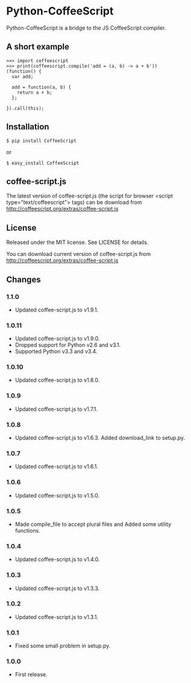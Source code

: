 Python-CoffeeScript
===================

Python-CoffeeScript is a bridge to the JS CoffeeScript compiler.

A short example
---------------

    >>> import coffeescript
    >>> print(coffeescript.compile('add = (a, b) -> a + b'))
    (function() {
      var add;

      add = function(a, b) {
        return a + b;
      };

    }).call(this);

Installation
------------

    $ pip install CoffeeScript

 or

    $ easy_install CoffeeScript

coffee-script.js
----------------

The latest version of coffee-script.js (the script for browser
\<script type="text/coffeescript"\> tags) can be download from
<http://coffeescript.org/extras/coffee-script.js>

License
-------

Released under the MIT license. See LICENSE for details.

You can download current version of coffee-script.js from
<http://coffeescript.org/extras/coffee-script.js>

Changes
-------

### 1.1.0

 * Updated coffee-script.js to v1.9.1.

### 1.0.11

 * Updated coffee-script.js to v1.9.0.
 * Dropped support for Python v2.6 and v3.1.
 * Supported Python v3.3 and v3.4.

### 1.0.10

 * Updated coffee-script.js to v1.8.0.

### 1.0.9

 * Updated coffee-script.js to v1.7.1.

### 1.0.8

 * Updated coffee-script.js to v1.6.3. Added download\_link to setup.py.

### 1.0.7

 * Updated coffee-script.js to v1.6.1.

### 1.0.6

 * Updated coffee-script.js to v1.5.0.

### 1.0.5

 * Made compile\_file to accept plural files and Added some utility functions.

### 1.0.4

 * Updated coffee-script.js to v1.4.0.

### 1.0.3

 * Updated coffee-script.js to v1.3.3.

### 1.0.2

 * Updated coffee-script.js to v1.3.1.

### 1.0.1

 * Fixed some small problem in setup.py.

### 1.0.0

 * First release.
